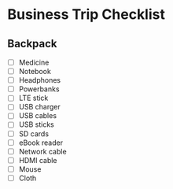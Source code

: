 Business Trip Checklist
=======================

## Backpack

- [ ] Medicine
- [ ] Notebook
- [ ] Headphones
- [ ] Powerbanks
- [ ] LTE stick
- [ ] USB charger
- [ ] USB cables
- [ ] USB sticks
- [ ] SD cards
- [ ] eBook reader
- [ ] Network cable
- [ ] HDMI cable
- [ ] Mouse
- [ ] Cloth
